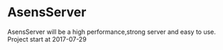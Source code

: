 # AsensServer

AsensServer will be a high performance,strong server and easy to use.
<br>Project start at 2017-07-29 
 